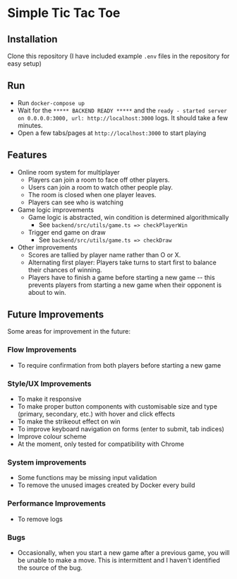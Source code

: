 # Simple Tic Tac Toe

## Installation

Clone this repository (I have included example `.env` files in the repository for easy setup)

## Run

- Run `docker-compose up`
- Wait for the `***** BACKEND READY *****` and the `ready - started server on 0.0.0.0:3000, url: http://localhost:3000` logs. It should take a few minutes.
- Open a few tabs/pages at `http://localhost:3000` to start playing

## Features

- Online room system for multiplayer
  - Players can join a room to face off other players.
  - Users can join a room to watch other people play.
  - The room is closed when one player leaves.
  - Players can see who is watching
- Game logic improvements
  - Game logic is abstracted, win condition is determined algorithmically
    - See `backend/src/utils/game.ts => checkPlayerWin`
  - Trigger end game on draw
    - See `backend/src/utils/game.ts => checkDraw`
- Other improvements
  - Scores are tallied by player name rather than O or X.
  - Alternating first player: Players take turns to start first to balance their chances of winning.
  - Players have to finish a game before starting a new game -- this prevents players from starting a new game when their opponent is about to win.

## Future Improvements

Some areas for improvement in the future:

### Flow Improvements

- To require confirmation from both players before starting a new game

### Style/UX Improvements

- To make it responsive
- To make proper button components with customisable size and type (primary, secondary, etc.) with hover and click effects
- To make the strikeout effect on win
- To improve keyboard navigation on forms (enter to submit, tab indices)
- Improve colour scheme
- At the moment, only tested for compatibility with Chrome

### System improvements

- Some functions may be missing input validation
- To remove the unused images created by Docker every build

### Performance Improvements

- To remove logs

### Bugs

- Occasionally, when you start a new game after a previous game, you will be unable to make a move. This is intermittent and I haven't identified the source of the bug.
